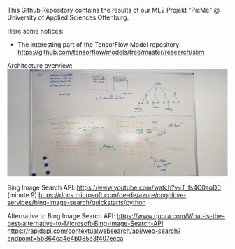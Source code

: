 This Github Repository contains the results of our ML2 Projekt "PicMe" @ University of Applied Sciences Offenburg.

Here some notices:
- The interesting part of the TensorFlow Model repository: https://github.com/tensorflow/models/tree/master/research/slim

Architecture overview:
![Architecture](docs/planning/architecture.jpg?raw=true "Architecture Overview")

Bing Image Search API:
https://www.youtube.com/watch?v=T_fs4C0aqD0 (minute 9)
https://docs.microsoft.com/de-de/azure/cognitive-services/bing-image-search/quickstarts/python

Alternative to Bing Image Search API:
https://www.quora.com/What-is-the-best-alternative-to-Microsoft-Bing-Image-Search-API
https://rapidapi.com/contextualwebsearch/api/web-search?endpoint=5b864ca4e4b085e3f407ecca
